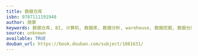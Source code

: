 ```yaml
---
title: 数据仓库
isbn: 9787111191940
author: 荫蒙
keywords: 数据仓库, BI, 计算机, 数据库, 数据分析, warehouse, 数据挖掘, 数据仓库之父
source: unknown
available: TRUE
douban_url: https://book.douban.com/subject/1881631/
---
```

